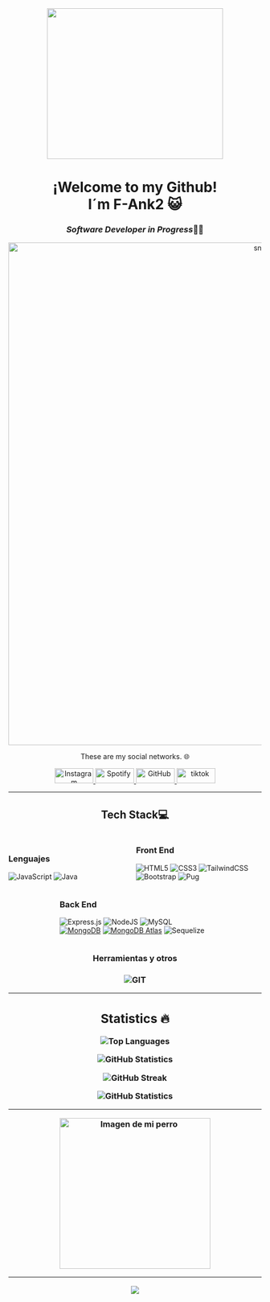 <div align="center">
  <img src="typing-on-computer-mark-grayson.gif" width="350" height="300">
  <h1> ¡Welcome to my Github! <br/> I´m F-Ank2 😺</h1>
  <h3><em> Software Developer <strong>in Progress</strong></em>🧑‍💻</h3>
</div>

<p align="center">
 <img width="1000" src="github-snake.svg" alt="snake"/>
</p>

<p align="center">
These are my social networks. 🌐
</p>

<div align="center">
  <a href="https://www.instagram.com/pko.334/">
    <img src="https://img.shields.io/badge/Instagram-%23E4405F.svg?style=for-the-badge&logo=Instagram&logoColor=white" alt="Instagram" width="77" height="30">
  </a>
  <a href="https://open.spotify.com/user/314t6zqeto7cd2aewxouajr34bkq?si=1af6595cba114fd1">
    <img src="https://img.shields.io/badge/Spotify-1ED760?style=for-the-badge&logo=spotify&logoColor=white" alt="Spotify" width="77" height="30">
  </a>
 <a href="https://github.com/F-Ank2">
    <img src="https://img.shields.io/badge/-GitHub-181717?logo=github&logoColor=white" alt="GitHub" width="77" height="30">
  </a>
  <a href="https://www.tiktok.com/@safaera334?is_from_webapp=1&sender_device=pc">
    <img src="https://img.shields.io/badge/TikTok-%23000000.svg?logo=TikTok&logoColor=white" alt="tiktok" width="77" height="30">
  </a>
</div>

---

<h2 align="center">Tech Stack💻</h3>
<div align="center">

<div style="width: 250px; display: inline-block; text-align: left;">
    <h3>Lenguajes</h3>
  
![JavaScript](https://img.shields.io/badge/javascript-%23323330.svg?style=for-the-badge&logo=javascript&logoColor=%23F7DF1E) ![Java](https://img.shields.io/badge/java-%23ED8B00.svg?style=for-the-badge&logo=java&logoColor=white)
</div>
<div style="width: 250px; display: inline-block; text-align: left;">
    <h3>Front End</h3>
    <!-- Front End -->

![HTML5](https://img.shields.io/badge/html5-%23E34F26.svg?style=for-the-badge&logo=html5&logoColor=white) ![CSS3](https://img.shields.io/badge/css3-%231572B6.svg?style=for-the-badge&logo=css3&logoColor=white) ![TailwindCSS](https://img.shields.io/badge/tailwindcss-%2338B2AC.svg?style=for-the-badge&logo=tailwind-css&logoColor=white) ![Bootstrap](https://img.shields.io/badge/bootstrap-%238511FA.svg?style=for-the-badge&logo=bootstrap&logoColor=white) ![Pug](https://img.shields.io/badge/Pug-FFF?style=for-the-badge&logo=pug&logoColor=A86454)
  </div>
  
  <div style="width: 300px; display: inline-block; text-align: left;">
    <h3>Back End</h3>
    <!-- Back End -->

![Express.js](https://img.shields.io/badge/Express.js-%23000000.svg?logo=express&logoColor=white&style=for-the-badge) ![NodeJS](https://img.shields.io/badge/node.js-6DA55F?style=for-the-badge&logo=node.js&logoColor=white) ![MySQL](https://img.shields.io/badge/mysql-%2300f.svg?style=for-the-badge&logo=mysql&logoColor=white) [![MongoDB](https://img.shields.io/badge/MongoDB-%2347A248.svg?logo=mongodb&logoColor=white&style=for-the-badge)](https://www.mongodb.com/) [![MongoDB Atlas](https://img.shields.io/badge/MongoDB_Atlas-4DB33D?style=for-the-badge&logo=mongodb&logoColor=white)](https://www.mongodb.com/cloud/atlas) ![Sequelize](https://img.shields.io/badge/Sequelize-%236121A8.svg?style=for-the-badge&logo=sequelize&logoColor=white)
  </div>
<div/>
<div align="center" class="width:300px;">
  <h3>Herramientas y otros<h3/>

![GIT](https://img.shields.io/badge/Git-fc6d26?style=for-the-badge&logo=git&logoColor=white) 

<div/>
  
---
<h2 align="center"> Statistics 🔥</h3>
<p align="center">
  <img src="https://github-readme-stats.vercel.app/api/top-langs/?username=f-anks&layout=compact&theme=radical&hide_border=true" alt="Top Languages" />
</p>
<p align="center">
  <img src="https://github-readme-stats.vercel.app/api?username=f-anks&theme=radical&show_icons=true&hide_border=true&rank_icon=github" alt="GitHub Statistics" />
</p>
<p align="center">
  <img src="https://github-readme-streak-stats.herokuapp.com?user=f-anks&theme=radical&hide_border=true" alt="GitHub Streak" />
</p>
<p align="center">
  <img src="http://github-profile-summary-cards.vercel.app/api/cards/profile-details?username=f-anks&theme=radical" alt="GitHub Statistics" />


---
<div align="center">
  <img src="/doge.jpeg" alt="Imagen de mi perro" width="300">
</div>

---
[![](https://visitcount.itsvg.in/api?id=f-anks&icon=0&color=0)](https://visitcount.itsvg.in)
